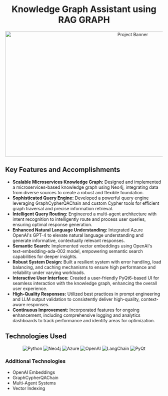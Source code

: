 <h1 align="center">Knowledge Graph Assistant using RAG GRAPH</h1>

<p align="center">
  <img src="https://via.placeholder.com/800x400.png?text=Your+Project+Banner" alt="Project Banner" width="800" height="400">
</p>

<h2>Key Features and Accomplishments</h2>

<ul>
  <li><strong>Scalable Microservices Knowledge Graph:</strong> Designed and implemented a microservices-based knowledge graph using Neo4j, integrating data from diverse sources to create a robust and flexible foundation.</li>
  <li><strong>Sophisticated Query Engine:</strong> Developed a powerful query engine leveraging GraphCypherQAChain and custom Cypher tools for efficient graph traversal and precise information retrieval.</li>
  <li><strong>Intelligent Query Routing:</strong> Engineered a multi-agent architecture with intent recognition to intelligently route and process user queries, ensuring optimal response generation.</li>
  <li><strong>Enhanced Natural Language Understanding:</strong> Integrated Azure OpenAI's GPT-4 to elevate natural language understanding and generate informative, contextually relevant responses.</li>
  <li><strong>Semantic Search:</strong> Implemented vector embeddings using OpenAI's text-embedding-ada-002 model, empowering semantic search capabilities for deeper insights.</li>
  <li><strong>Robust System Design:</strong> Built a resilient system with error handling, load balancing, and caching mechanisms to ensure high performance and reliability under varying workloads.</li>
  <li><strong>Interactive User Interface:</strong> Created a user-friendly PyQt6-based UI for seamless interaction with the knowledge graph, enhancing the overall user experience.</li>
  <li><strong>High-Quality Responses:</strong> Utilized best practices in prompt engineering and LLM output validation to consistently deliver high-quality, context-aware responses.</li>
  <li><strong>Continuous Improvement:</strong> Incorporated features for ongoing enhancement, including comprehensive logging and analytics dashboards to track performance and identify areas for optimization.</li>
</ul>

<h2>Technologies Used</h2>

<p align="center">
  <img src="https://img.shields.io/badge/-Python-3776AB?style=for-the-badge&logo=Python&logoColor=white" alt="Python">
  <img src="https://img.shields.io/badge/-Neo4j-008CC1?style=for-the-badge&logo=neo4j&logoColor=white" alt="Neo4j">
  <img src="https://img.shields.io/badge/-Azure-0089D6?style=for-the-badge&logo=microsoft-azure&logoColor=white" alt="Azure">
  <img src="https://img.shields.io/badge/-OpenAI-412991?style=for-the-badge&logo=openai&logoColor=white" alt="OpenAI">
  <img src="https://img.shields.io/badge/-LangChain-121212?style=for-the-badge" alt="LangChain">
  <img src="https://img.shields.io/badge/-PyQt6-41CD52?style=for-the-badge&logo=qt&logoColor=white" alt="PyQt">
</p>

<h3>Additional Technologies</h3>

<ul>
  <li>OpenAI Embeddings</li>
  <li>GraphCypherQAChain</li>
  <li>Multi-Agent Systems</li>
  <li>Vector Indexing</li>
</ul>
